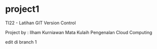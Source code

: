 # project1
TI22 - Latihan GIT Version Control

Project by : Ilham Kurniawan
Mata Kulaih Pengenalan Cloud Computing

edit di branch 1